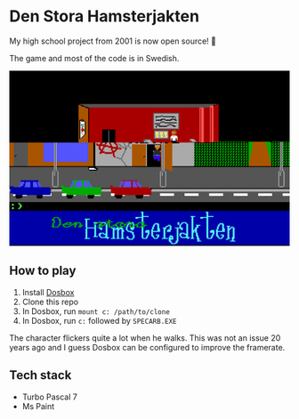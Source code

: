 # Den Stora Hamsterjakten

My high school project from 2001 is now open source! :tada:

The game and most of the code is in Swedish.

![Demo](gameplay.gif)

## How to play

1. Install [Dosbox](https://www.dosbox.com/download.php?main=1) 
2. Clone this repo
3. In Dosbox, run `mount c: /path/to/clone`
4. In Dosbox, run `c:` followed by `SPECARB.EXE`

The character flickers quite a lot when he walks. This was not an issue 20 years ago and I guess Dosbox can be configured to improve the framerate.

## Tech stack
* Turbo Pascal 7
* Ms Paint
